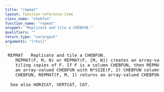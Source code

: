 ```yaml
---
title: "repmat"
layout: function-reference-item
class_name: "chebfun"
function_name: "repmat"
snippet: "Replicate and tile a CHEBFUN."
qualifiers: ""
return_type: "varargout"
arguments: "(rhs1)"
---
```


<pre class="help-text"> REPMAT   Replicate and tile a CHEBFUN.
    REPMAT(F, M, N) or REPMAT(F, [M, N]) creates an array-valued CHEBFUN by
    tiling copies of F. If F is a column CHEBFUN, then REPMAT(F, 1, N) returns
    an array-valued CHEBFUN with N*SIZE(F, 2) CHEBFUN columns. If F is a row
    CHEBFUN, REPMAT(F, M, 1) returns an array-valued CHEBFUN with M*size(F, 1).
 
  See also HORZCAT, VERTCAT, CAT.
</pre>